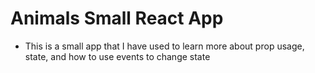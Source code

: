 # Animals Small React App

- This is a small app that I have used to learn more about prop usage, state, and how to use events to change state

